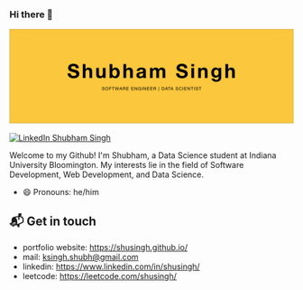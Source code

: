 ### Hi there 👋

![hero image](hero.jpg)

[![LinkedIn Shubham Singh](https://img.shields.io/badge/shusingh-linkedin-yellow?style=for-the-badge)](https://www.linkedin.com/in/shusingh/)

Welcome to my Github! I'm Shubham, a Data Science student at Indiana University Bloomington. My interests lie in the field of Software Development, Web Development, and Data Science.

- 😄 Pronouns: he/him

## 📬 Get in touch

- portfolio website: https://shusingh.github.io/
- mail: ksingh.shubh@gmail.com
- linkedin: https://www.linkedin.com/in/shusingh/
- leetcode: https://leetcode.com/shusingh/
